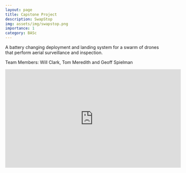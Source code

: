 ```yaml
---
layout: page
title: Capstone Project
description: SwapStop
img: assets/img/swapstop.png
importance: 1
category: BASc
---
```

A battery changing deployment and landing system for a swarm of drones that perform aerial surveillance and inspection.

Team Members: Will Clark, Tom Meredith and Geoff Spielman

<div class="embed-responsive embed-responsive-16by9">
    <iframe width="560" height="315" src="https://www.youtube.com/embed/fMrt5HFEHzY" frameborder="0" allow="accelerometer; autoplay; encrypted-media; gyroscope; picture-in-picture" allowfullscreen></iframe>
</div>
